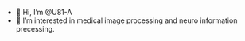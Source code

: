 - 👋 Hi, I’m @U81-A
- 👀 I’m interested in medical image processing and neuro information precessing.
<!---
- 🌱 I’m currently learning 
- 💞️ I’m looking to collaborate on ...
- 📫 How to reach me ...
--->

<!---
U81-A/U81-A is a ✨ special ✨ repository because its `README.md` (this file) appears on your GitHub profile.
You can click the Preview link to take a look at your changes.
--->
